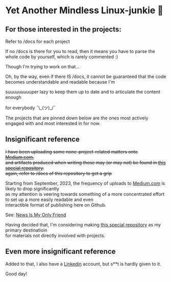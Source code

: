 # Yet Another Mindless Linux-junkie :zany_face:

## For those interested in the projects:

Refer to /docs for each project

If no /docs is there for you to read, then it means you have to parse the whole code by yourself, which is rarely commented :)

Though I'm trying to work on that...

Oh, by the way, even if there IS /docs, it cannot be guaranteed that the code becomes  understandable and readable because I'm

suuuuuuuuuper lazy to keep them up to date and to articulate the content enough

for everybody ¯\\\_(ツ)_/¯

The projects that are pinned down below are the ones most actively engaged with and most interested in for now.


## Insignificant reference

~~I have been uploading some none-project-related matters onto [Medium.com](https://medium.com/@seantywork),\
and artifacts produced when writing those may (or may not) be found in [this special repository](https://github.com/seantywork/seantywork).\
again, refer to /docs of this repository to get a grip~~

Starting from September, 2023, the frequency of uploads to [Medium.com](https://medium.com/@seantywork) is likely to drop significantly\
as my attention is veering towards something of a more concentrated effort to set up a more easily readable and even\
interactible format of publishing here on Github.

See: [News Is My Only Friend](https://github.com/seantywork/news-is-my-only-friend)

Having decided that, I'm considering making [this special repository](https://github.com/seantywork/seantywork) as my primary destinatioin\
for materials not directly involved with projects.


## Even more insignificant reference

Added to that, I also have a [Linkedin](https://www.linkedin.com/in/sean-taehoon-yoon/) account, but s**t is hardly given to it.

Good day!





